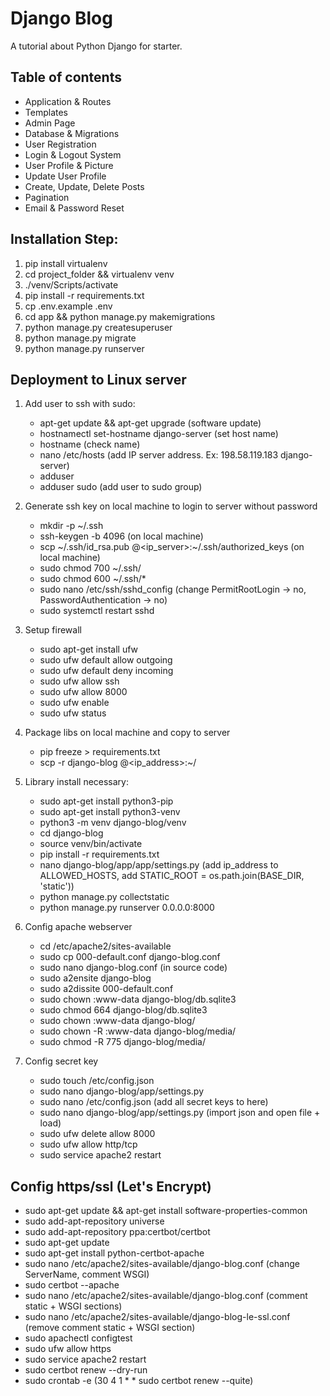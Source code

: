 # Django Blog
A tutorial about Python Django for starter.

## Table of contents

- Application & Routes
- Templates
- Admin Page
- Database & Migrations
- User Registration
- Login & Logout System
- User Profile & Picture
- Update User Profile
- Create, Update, Delete Posts
- Pagination
- Email & Password Reset

## Installation Step:

1. pip install virtualenv 
2. cd project_folder && virtualenv venv
3. ./venv/Scripts/activate
4. pip install -r requirements.txt
5. cp .env.example .env
6. cd app && python manage.py makemigrations
7. python manage.py createsuperuser
8. python manage.py migrate
9. python manage.py runserver

## Deployment to Linux server

1. Add user to ssh with sudo:
   - apt-get update && apt-get upgrade (software update)
   - hostnamectl set-hostname django-server (set host name)
   - hostname (check name)
   - nano /etc/hosts (add IP server address. Ex: 198.58.119.183 django-server)
   - adduser <username>
   - adduser <username> sudo (add user to sudo group)

2. Generate ssh key on local machine to login to server without password
   - mkdir -p ~/.ssh
   - ssh-keygen -b 4096 (on local machine)
   - scp ~/.ssh/id_rsa.pub <username>@<ip_server>:~/.ssh/authorized_keys (on local machine)
   - sudo chmod 700 ~/.ssh/
   - sudo chmod 600 ~/.ssh/*
   - sudo nano /etc/ssh/sshd_config (change PermitRootLogin -> no, PasswordAuthentication -> no)
   - sudo systemctl restart sshd

3. Setup firewall
   - sudo apt-get install ufw 
   - sudo ufw default allow outgoing
   - sudo ufw default deny incoming
   - sudo ufw allow ssh
   - sudo ufw allow 8000
   - sudo ufw enable
   - sudo ufw status

4. Package libs on local machine and copy to server
   - pip freeze > requirements.txt 
   - scp -r django-blog <username>@<ip_address>:~/

5. Library install necessary:
   - sudo apt-get install python3-pip 
   - sudo apt-get install python3-venv
   - python3 -m venv django-blog/venv
   - cd django-blog
   - source venv/bin/activate
   - pip install -r requirements.txt
   - nano django-blog/app/app/settings.py (add ip_address to ALLOWED_HOSTS, add STATIC_ROOT = os.path.join(BASE_DIR, 'static'))
   - python manage.py collectstatic
   - python manage.py runserver 0.0.0.0:8000

6. Config apache webserver
   - cd /etc/apache2/sites-available
   - sudo cp 000-default.conf django-blog.conf
   - sudo nano django-blog.conf (in source code)
   - sudo a2ensite django-blog
   - sudo a2dissite 000-default.conf
   - sudo chown :www-data django-blog/db.sqlite3
   - sudo chmod 664 django-blog/db.sqlite3
   - sudo chown :www-data django-blog/
   - sudo chown -R :www-data django-blog/media/
   - sudo chmod -R 775 django-blog/media/

7. Config secret key
   - sudo touch /etc/config.json
   - sudo nano django-blog/app/settings.py
   - sudo nano /etc/config.json (add all secret keys to here)
   - sudo nano django-blog/app/settings.py (import json and open file + load)
   - sudo ufw delete allow 8000
   - sudo ufw allow http/tcp
   - sudo service apache2 restart

## Config https/ssl (Let's Encrypt)

- sudo apt-get update && apt-get install software-properties-common
- sudo add-apt-repository universe
- sudo add-apt-repository ppa:certbot/certbot
- sudo apt-get update
- sudo apt-get install python-certbot-apache
- sudo nano /etc/apache2/sites-available/django-blog.conf (change ServerName, comment WSGI)
- sudo certbot --apache
- sudo nano /etc/apache2/sites-available/django-blog.conf (comment static + WSGI sections)
- sudo nano /etc/apache2/sites-available/django-blog-le-ssl.conf (remove comment static + WSGI section)
- sudo apachectl configtest
- sudo ufw allow https
- sudo service apache2 restart
- sudo certbot renew --dry-run
- sudo crontab -e (30 4 1 * * sudo certbot renew --quite)
